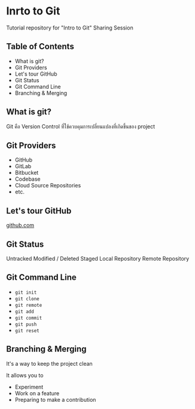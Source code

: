 # Inrto to Git
Tutorial repository for "Intro to Git" Sharing Session

## Table of Contents
- What is git?
- Git Providers
- Let's tour GitHub
- Git Status
- Git Command Line
- Branching & Merging

## What is git?
Git คือ Version Control ที่ใช้ควบคุมการเปลี่ยนแปลงที่เกิดขึ้นของ project

## Git Providers
- GitHub
- GitLab
- Bitbucket
- Codebase
- Cloud Source Repositories
- etc.

## Let's tour GitHub
<a href="https://github.com">github.com</a>

## Git Status
Untracked
Modified / Deleted
Staged
Local Repository
Remote Repository

## Git Command Line
- `git init`
- `git clone`
- `git remote`
- `git add`
- `git commit`
- `git push`
- `git reset`

## Branching & Merging
It's a way to keep the project clean

It allows you to
- Experiment
- Work on a feature
- Preparing to make a contribution
